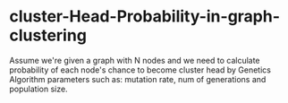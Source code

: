 # cluster-Head-Probability-in-graph-clustering
Assume we're given a graph with N nodes and we need to calculate probability of each node's chance to become cluster head by Genetics Algorithm parameters such as: mutation rate, num of generations and population size.
